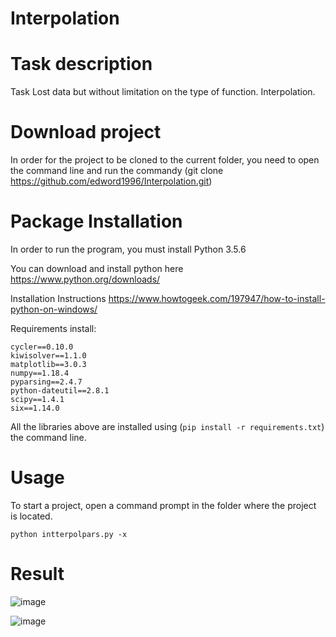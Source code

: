 # Interpolation

# Task description
Task Lost data but without limitation on the type of function. Interpolation.

# Download project
 In order for the project to be cloned to the current folder, you need to open the command line and run the commandу (git clone 
 https://github.com/edword1996/Interpolation.git)
 
 # Package Installation

In order to run the program, you must install Python 3.5.6

You can download and install python here https://www.python.org/downloads/

Installation Instructions https://www.howtogeek.com/197947/how-to-install-python-on-windows/

Requirements install:
```
cycler==0.10.0
kiwisolver==1.1.0
matplotlib==3.0.3
numpy==1.18.4
pyparsing==2.4.7
python-dateutil==2.8.1
scipy==1.4.1
six==1.14.0
```
 
All the libraries above are installed using (```pip install -r requirements.txt```) the command line.


# Usage
To start a project, open a command prompt in the folder where the project is located.
```
python intterpolpars.py -x
```
# Result
![image](https://user-images.githubusercontent.com/54912523/83887106-a541da00-a750-11ea-9ed9-fb76c531129a.png)

![image](https://user-images.githubusercontent.com/54912523/83887139-b12d9c00-a750-11ea-8bb7-6d22cabb0f76.png)

 
